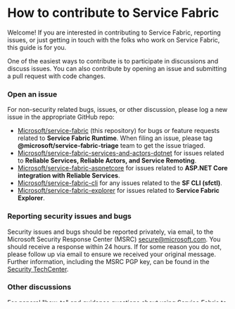 # How to contribute to Service Fabric
Welcome! If you are interested in contributing to Service Fabric, reporting issues, or just getting in touch with the folks who work on Service Fabric, this guide is for you.

One of the easiest ways to contribute is to participate in discussions and discuss issues. You can also contribute by opening an issue and submitting a pull request with code changes.

### Open an issue
For non-security related bugs, issues, or other discussion, please log a new issue in the appropriate GitHub repo:

- [Microsoft/service-fabric](http://github.com/Microsoft/service-fabric) (this repository) for bugs or feature requests related to **Service Fabric Runtime**. When filing an issue, please tag **@microsoft/service-fabric-triage** team to get the issue triaged.
- [Microsoft/service-fabric-services-and-actors-dotnet](https://github.com/Microsoft/service-fabric-services-and-actors-dotnet) for issues related to **Reliable Services, Reliable Actors, and Service Remoting**.
- [Microsoft/service-fabric-aspnetcore](https://github.com/Microsoft/service-fabric-aspnetcore) for issues related to **ASP.NET Core integration with Reliable Services**.
- [Microsoft/service-fabric-cli](https://github.com/Microsoft/service-fabric-cli) for any issues related to the **SF CLI (sfctl)**.
- [Microsoft/service-fabric-explorer](https://github.com/Microsoft/service-fabric-explorer) for issues related to **Service Fabric Explorer**.

### Reporting security issues and bugs
Security issues and bugs should be reported privately, via email, to the Microsoft Security Response Center (MSRC)  secure@microsoft.com. You should receive a response within 24 hours. If for some reason you do not, please follow up via email to ensure we received your original message. Further information, including the MSRC PGP key, can be found in the [Security TechCenter](https://technet.microsoft.com/en-us/security/ff852094.aspx).

### Other discussions
For general "how-to" and guidance questions about using Service Fabric to build and run applications, please use [Stack Overflow](http://stackoverflow.com/questions/tagged/azure-service-fabric) tagged with `azure-service-fabric`.

GitHub supports [markdown](https://help.github.com/categories/writing-on-github/), so when filing bugs make sure you check the formatting before clicking submit.

## Contributing code and content
We welcome all forms of contributions from the community. Please read the following guidelines  to maximize the chances of your PR being merged.

### Communication
 - Before starting work on a feature, please open an issue on GitHub describing the proposed feature. As we're still getting our development process off the ground, we want to make sure any feature work goes smoothly. We're happy to work with you to determine if it fits the current project direction and make sure no one else is already working on it.

 - For any work related to setting up build, test, and CI for Service Fabric on GitHub, or for small patches or bug fixes, please open an issue for tracking purposes, but we generally don't need a discussion prior to opening a PR.

### Development process
Please be sure to follow the usual process for submitting PRs:

 - Fork the repo
 - Create a pull request
 - Make sure your PR title is descriptive
 - Include a link back to an open issue in the PR description

We reserve the right to close PRs that are not making progress. If no changes are made for 7 days, we'll close the PR. Closed PRs can be reopened again later and work can resume.

### Contributor License Agreement
Before you submit a pull request, a bot will prompt you to sign the [Microsoft Contributor License Agreement](https://cla.microsoft.com/). This needs to be done only once for any Microsoft-sponsored open source project - if you've signed the Microsoft CLA for any project sponsored by Microsoft, then you are good to go for all the repos sponsored by Microsoft.

 > **Important**: Note that there are **two** different CLAs commonly used by Microsoft projects: [Microsoft CLA](https://cla.microsoft.com/) and [.NET Foundation CLA](https://cla2.dotnetfoundation.org/). Service Fabric open source projects use the [Microsoft](https://cla.microsoft.com/) CLA. The .NET Foundation is treated as a separate entity, so if you've signed the .NET Foundation CLA in the past, you will still need to sign the Microsoft CLA to contribute to Service Fabric open source projects.
